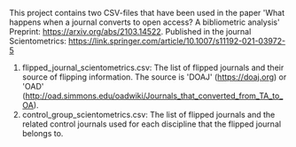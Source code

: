 This project contains two CSV-files that have been used in the paper 'What happens when a journal converts to open access? A bibliometric analysis' 
Preprint: https://arxiv.org/abs/2103.14522. Published in the journal Scientometrics: https://link.springer.com/article/10.1007/s11192-021-03972-5

1. flipped_journal_scientometrics.csv: The list of flipped journals and their source of flipping information. The source is 'DOAJ' (https://doaj.org) or 'OAD' (http://oad.simmons.edu/oadwiki/Journals_that_converted_from_TA_to_OA).
2. control_group_scientometrics.csv: The list of flipped journals and the related control journals used for each discipline that the flipped journal belongs to. 
